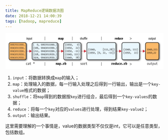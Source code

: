 ```yaml
---
title: MapReduce逻辑数据流图
date: 2018-12-21 14:00:39
tags: [hadoop, mapreduce]
---
```


![MapReduce逻辑数据流图](/images/hadoop_mapreduce_logical_data_flow.jpg)

1. `input`：将数据转换成`map`的输入；
2. `map`：处理输入的数据，每一行输入处理之后得到一行输出，输出是一个`key-value`格式的数据；
3. `shuffle`：将`map`得到的数据按`key`进行组合，最后得到一个`key-values`的数据；
4. `reduce`：将每一个`key`对应的`values`进行处理，得到结果`key-value2`；
5. `output`：输出结果。

这里需要理解的一个事情是，value的数据类型不仅仅是int，它可以是任意类型，包括数组。
